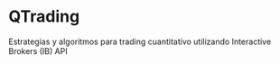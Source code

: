 # QTrading
Estrategias y algoritmos para trading cuantitativo utilizando Interactive Brokers (IB) API
